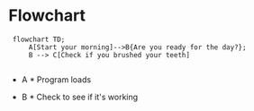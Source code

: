 # Flowchart #

```mermaid
 flowchart TD;
     A[Start your morning]-->B{Are you ready for the day?};
     B --> C[Check if you brushed your teeth]


```

* A * Program loads

* B * Check to see if it's working